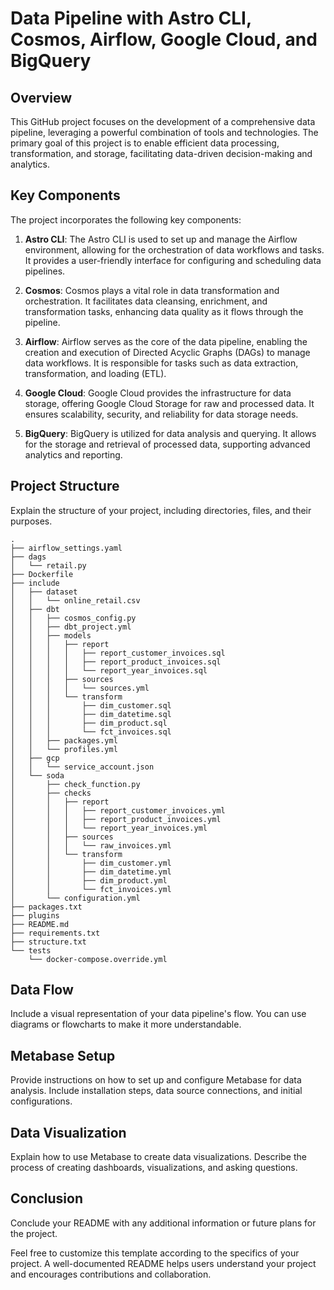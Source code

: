# Data Pipeline with Astro CLI, Cosmos, Airflow, Google Cloud, and BigQuery


## Overview

This GitHub project focuses on the development of a comprehensive data pipeline, leveraging a powerful combination of tools and technologies. The primary goal of this project is to enable efficient data processing, transformation, and storage, facilitating data-driven decision-making and analytics.

## Key Components

The project incorporates the following key components:

1. **Astro CLI**: The Astro CLI is used to set up and manage the Airflow environment, allowing for the orchestration of data workflows and tasks. It provides a user-friendly interface for configuring and scheduling data pipelines.

2. **Cosmos**: Cosmos plays a vital role in data transformation and orchestration. It facilitates data cleansing, enrichment, and transformation tasks, enhancing data quality as it flows through the pipeline.

3. **Airflow**: Airflow serves as the core of the data pipeline, enabling the creation and execution of Directed Acyclic Graphs (DAGs) to manage data workflows. It is responsible for tasks such as data extraction, transformation, and loading (ETL).

4. **Google Cloud**: Google Cloud provides the infrastructure for data storage, offering Google Cloud Storage for raw and processed data. It ensures scalability, security, and reliability for data storage needs.

5. **BigQuery**: BigQuery is utilized for data analysis and querying. It allows for the storage and retrieval of processed data, supporting advanced analytics and reporting.


## Project Structure

Explain the structure of your project, including directories, files, and their purposes.
```plaintext
.
├── airflow_settings.yaml
├── dags
│   └── retail.py
├── Dockerfile
├── include
│   ├── dataset
│   │   └── online_retail.csv
│   ├── dbt
│   │   ├── cosmos_config.py
│   │   ├── dbt_project.yml
│   │   ├── models
│   │   │   ├── report
│   │   │   │   ├── report_customer_invoices.sql
│   │   │   │   ├── report_product_invoices.sql
│   │   │   │   └── report_year_invoices.sql
│   │   │   ├── sources
│   │   │   │   └── sources.yml
│   │   │   └── transform
│   │   │       ├── dim_customer.sql
│   │   │       ├── dim_datetime.sql
│   │   │       ├── dim_product.sql
│   │   │       └── fct_invoices.sql
│   │   ├── packages.yml
│   │   └── profiles.yml
│   ├── gcp
│   │   └── service_account.json
│   └── soda
│       ├── check_function.py
│       ├── checks
│       │   ├── report
│       │   │   ├── report_customer_invoices.yml
│       │   │   ├── report_product_invoices.yml
│       │   │   └── report_year_invoices.yml
│       │   ├── sources
│       │   │   └── raw_invoices.yml
│       │   └── transform
│       │       ├── dim_customer.yml
│       │       ├── dim_datetime.yml
│       │       ├── dim_product.yml
│       │       └── fct_invoices.yml
│       └── configuration.yml
├── packages.txt
├── plugins
├── README.md
├── requirements.txt
├── structure.txt
└── tests
    └── docker-compose.override.yml
```
## Data Flow

Include a visual representation of your data pipeline's flow. You can use diagrams or flowcharts to make it more understandable.

## Metabase Setup

Provide instructions on how to set up and configure Metabase for data analysis. Include installation steps, data source connections, and initial configurations.

## Data Visualization

Explain how to use Metabase to create data visualizations. Describe the process of creating dashboards, visualizations, and asking questions.

## Conclusion


Conclude your README with any additional information or future plans for the project.

Feel free to customize this template according to the specifics of your project. A well-documented README helps users understand your project and encourages contributions and collaboration.
